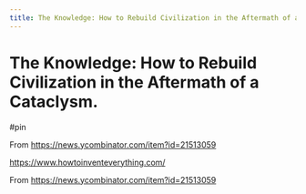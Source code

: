 ```yaml
---
title: The Knowledge: How to Rebuild Civilization in the Aftermath of a Cataclysm.
---
```


# The Knowledge: How to Rebuild Civilization in the Aftermath of a Cataclysm.

#pin

From <https://news.ycombinator.com/item?id=21513059> 

https://www.howtoinventeverything.com/

From <https://news.ycombinator.com/item?id=21513059> 

